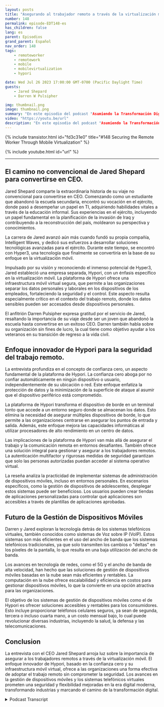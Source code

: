 ```yaml
---
layout: posts
title: "Asegurando al trabajador remoto a través de la virtualización móvil."
number: 148
permalink: episode-EDT148-es
has_children: false
lang: es
parent: Episodios
grand_parent: Español
nav_order: 148
tags:
    - remoteworker
    - remotework
    - mobile
    - mobilevirtualization
    - hypori

date: Wed Jul 26 2023 17:00:00 GMT-0700 (Pacific Daylight Time)
guests:
    - Jared Shepard
    - Darren W Pulsipher

img: thumbnail.png
image: thumbnail.png
summary: "En este episodio del podcast "Asumiendo la Transformación Digital", el presentador Darren Pulsipher participa en una conversación perspicaz con el invitado especial Jared Shepard, CEO de Hypori. La entrevista se enfoca en el tema crucial de asegurar a los trabajadores remotos a través de la virtualización móvil. El viaje único de Jared Shepard desde abandonar la escuela secundaria hasta convertirse en CEO agrega una dimensión inspiradora a la discusión."
video: "https://youtu.be/url"
description: "En este episodio del podcast "Asumiendo la Transformación Digital", el presentador Darren Pulsipher participa en una conversación perspicaz con el invitado especial Jared Shepard, CEO de Hypori. La entrevista se enfoca en el tema crucial de asegurar a los trabajadores remotos a través de la virtualización móvil. El viaje único de Jared Shepard desde abandonar la escuela secundaria hasta convertirse en CEO agrega una dimensión inspiradora a la discusión."
---
```


<div>
{% include transistor.html id="fd3c31e0" title="#148 Securing the Remote Worker Through Mobile Virtualization" %}

{% include youtube.html id="url" %}
</div>

---

## El camino no convencional de Jared Shepard para convertirse en CEO.

Jared Shepard comparte la extraordinaria historia de su viaje no convencional para convertirse en CEO. Comenzando como un estudiante que abandonó la escuela secundaria, encontró su vocación en el ejército, donde pasó a desempeñar un papel en TI, adquiriendo habilidades vitales a través de la educación informal. Sus experiencias en el ejército, incluyendo un papel fundamental en la planificación de la invasión de Iraq y contribuyendo a la reconstrucción del país, moldearon su perspectiva y conocimientos.

La carrera de Jared avanzó aún más cuando fundó su propia compañía, Intelligent Waves, y dedicó sus esfuerzos a desarrollar soluciones tecnológicas avanzadas para el ejército. Durante este tiempo, se encontró con Hyper3, una tecnología que finalmente se convertiría en la base de su enfoque en la virtualización móvil.

Impulsado por su visión y reconociendo el inmenso potencial de Hyper3, Jared estableció una empresa separada, Hypori, con un énfasis específico en la virtualización móvil. La plataforma de Hypori ofrece una infraestructura móvil virtual segura, que permite a las organizaciones separar los datos personales y laborales en los dispositivos de los empleados, fortaleciendo la seguridad y el control. Este aspecto resulta especialmente crítico en el contexto del trabajo remoto, donde los datos sensibles pueden ser accesados desde dispositivos personales.

El anfitrión Darren Pulsipher expresa gratitud por el servicio de Jared, resaltando la importancia de su viaje desde ser un joven que abandonó la escuela hasta convertirse en un exitoso CEO. Darren también habla sobre su organización sin fines de lucro, la cual tiene como objetivo ayudar a los veteranos en su transición de regreso a la vida civil.

## Enfoque innovador de Hypori para la seguridad del trabajo remoto.

La entrevista profundiza en el concepto de confianza cero, un aspecto fundamental de la plataforma de Hypori. La confianza cero aboga por no confiar automáticamente en ningún dispositivo o usuario, independientemente de su ubicación o red. Este enfoque enfatiza la protección de datos y la minimización de la superficie de ataque al asumir que el dispositivo periférico está comprometido.

La plataforma de Hypori transforma el dispositivo de borde en un terminal tonto que accede a un entorno seguro donde se almacenan los datos. Esto elimina la necesidad de asegurar múltiples dispositivos de borde, lo que permite a las organizaciones centrarse en asegurar los puntos de entrada y salida. Además, este enfoque mejora las capacidades informáticas al utilizar procesadores de alto rendimiento en un centro de datos.

Las implicaciones de la plataforma de Hypori van más allá de asegurar el trabajo y la comunicación remota en entornos desafiantes. También ofrece una solución integral para gestionar y asegurar a los trabajadores remotos. La autenticación multifactor y rigurosas medidas de seguridad garantizan que solo las personas autorizadas puedan acceder al sistema operativo virtual.

La reseña analiza la practicidad de implementar sistemas de administración de dispositivos móviles, incluso en entornos personales. En escenarios específicos, como la gestión de dispositivos de adolescentes, desplegar estos sistemas puede ser beneficioso. Los usuarios pueden crear tiendas de aplicaciones personalizadas para controlar qué aplicaciones son accesibles a través de plantillas de aplicaciones aprobadas.

## Futuro de la Gestión de Dispositivos Móviles

Darren y Jared exploran la tecnología detrás de los sistemas telefónicos virtuales, también conocidos como sistemas de Voz sobre IP (VoIP). Estos sistemas son más eficientes en el uso del ancho de banda que los sistemas telefónicos tradicionales, ya que solo transmiten los cambios o "deltas" en los píxeles de la pantalla, lo que resulta en una baja utilización del ancho de banda.

Los avances en tecnología de redes, como el 5G y el ancho de banda de alta velocidad, han hecho que las soluciones de gestión de dispositivos móviles basadas en la nube sean más eficientes y rentables. La computación en la nube ofrece escalabilidad y eficiencia en costos para gestionar dispositivos móviles, lo que la convierte en una opción atractiva para las organizaciones.

El objetivo de los sistemas de gestión de dispositivos móviles como el de Hypori es ofrecer soluciones accesibles y rentables para los consumidores. Esto incluye proporcionar teléfonos celulares seguros, ya sean de segunda, tercera o incluso cuarta mano, a un costo mensual bajo, lo cual puede revolucionar diversas industrias, incluyendo la salud, la defensa y las telecomunicaciones.

## Conclusion

La entrevista con el CEO Jared Shepard arroja luz sobre la importancia de asegurar a los trabajadores remotos a través de la virtualización móvil. El enfoque innovador de Hypori, basado en la confianza cero y su infraestructura móvil virtual, ofrece a las organizaciones una forma efectiva de adoptar el trabajo remoto sin comprometer la seguridad. Los avances en la gestión de dispositivos móviles y los sistemas telefónicos virtuales prometen una seguridad y flexibilidad mejoradas en la era digital moderna, transformando industrias y marcando el camino de la transformación digital.



<details>
<summary> Podcast Transcript </summary>

<p></p>

</details>
